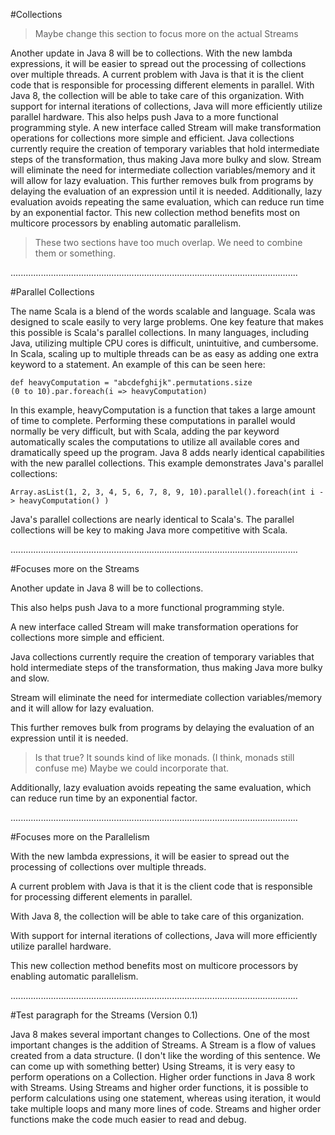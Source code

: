 #Collections

>Maybe change this section to focus more on the actual Streams

Another update in Java 8 will be to collections. 
With the new lambda expressions, it will be easier to spread out the processing of collections over multiple threads. 
A current problem with Java is that it is the client code that is responsible for processing different elements in parallel. 
With Java 8, the collection will be able to take care of this organization. 
With support for internal iterations of collections, Java will more efficiently utilize parallel hardware. 
This also helps push Java to a more functional programming style. 
A new interface called Stream will make transformation operations for collections more simple and efficient. 
Java collections currently require the creation of temporary variables that hold intermediate steps of the transformation, thus making Java more bulky and slow. 
Stream will eliminate the need for intermediate collection variables/memory and it will allow for lazy evaluation. 
This further removes bulk from programs by delaying the evaluation of an expression until it is needed. 
Additionally, lazy evaluation avoids repeating the same evaluation, which can reduce run time by an exponential factor. 
This new collection method benefits most on multicore processors by enabling automatic parallelism.

>These two sections have too much overlap. We need to combine them or something.

..................................................................................................................

#Parallel Collections

The name Scala is a blend of the words scalable and language.
Scala was designed to scale easily to very large problems.
One key feature that makes this possible is Scala's parallel collections.
In many languages, including Java, utilizing multiple CPU cores is difficult, unintuitive, and cumbersome.
In Scala, scaling up to multiple threads can be as easy as adding one extra keyword to a statement.
An example of this can be seen here:

    def heavyComputation = "abcdefghijk".permutations.size
    (0 to 10).par.foreach(i => heavyComputation)

In this example, heavyComputation is a function that takes a large amount of time to complete.
Performing these computations in parallel would normally be very difficult, but with Scala, adding the par keyword automatically scales the computations to utilize all available cores and dramatically speed up the program.
Java 8 adds nearly identical capabilities with the new parallel collections.
This example demonstrates Java's parallel collections:

    Array.asList(1, 2, 3, 4, 5, 6, 7, 8, 9, 10).parallel().foreach(int i -> heavyComputation() )

Java's parallel collections are nearly identical to Scala's.
The parallel collections will be key to making Java more competitive with Scala.

..................................................................................................................

#Focuses more on the Streams

Another update in Java 8 will be to collections. 

This also helps push Java to a more functional programming style. 

A new interface called Stream will make transformation operations for collections more simple and efficient. 

Java collections currently require the creation of temporary variables that hold intermediate steps of the transformation, thus making Java more bulky and slow. 

Stream will eliminate the need for intermediate collection variables/memory and it will allow for lazy evaluation. 

This further removes bulk from programs by delaying the evaluation of an expression until it is needed. 

>Is that true?
It sounds kind of like monads. 
(I think, monads still confuse me)
Maybe we could incorporate that.

Additionally, lazy evaluation avoids repeating the same evaluation, which can reduce run time by an exponential factor. 


..................................................................................................................

#Focuses more on the Parallelism

With the new lambda expressions, it will be easier to spread out the processing of collections over multiple threads. 

A current problem with Java is that it is the client code that is responsible for processing different elements in parallel. 

With Java 8, the collection will be able to take care of this organization. 

With support for internal iterations of collections, Java will more efficiently utilize parallel hardware. 

This new collection method benefits most on multicore processors by enabling automatic parallelism.



..................................................................................................................

#Test paragraph for the Streams (Version 0.1)

Java 8 makes several important changes to Collections.
One of the most important changes is the addition of Streams.
A Stream is a flow of values created from a data structure. (I don't like the wording of this sentence. We can come up with something better)
Using Streams, it is very easy to perform operations on a Collection.
Higher order functions in Java 8 work with Streams.
Using Streams and higher order functions, it is possible to perform calculations using one statement, whereas using iteration, it would take multiple loops and many more lines of code.
Streams and higher order functions make the code much easier to read and debug.











<br><br><br><br><br><br><br><br><br><br><br>
